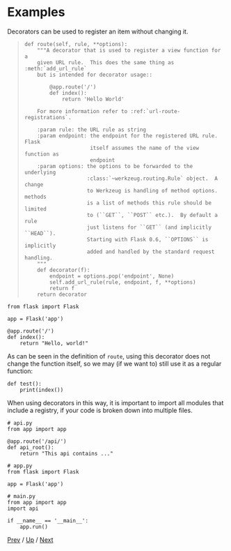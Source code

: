 # Examples

Decorators can be used to register an item without changing it.

>     def route(self, rule, **options):
>         """A decorator that is used to register a view function for a
>         given URL rule.  This does the same thing as :meth:`add_url_rule`
>         but is intended for decorator usage::
>
>             @app.route('/')
>             def index():
>                 return 'Hello World'
>
>         For more information refer to :ref:`url-route-registrations`.
>
>         :param rule: the URL rule as string
>         :param endpoint: the endpoint for the registered URL rule.  Flask
>                          itself assumes the name of the view function as
>                          endpoint
>         :param options: the options to be forwarded to the underlying
>                         :class:`~werkzeug.routing.Rule` object.  A change
>                         to Werkzeug is handling of method options.  methods
>                         is a list of methods this rule should be limited
>                         to (``GET``, ``POST`` etc.).  By default a rule
>                         just listens for ``GET`` (and implicitly ``HEAD``).
>                         Starting with Flask 0.6, ``OPTIONS`` is implicitly
>                         added and handled by the standard request handling.
>         """
>         def decorator(f):
>             endpoint = options.pop('endpoint', None)
>             self.add_url_rule(rule, endpoint, f, **options)
>             return f
>         return decorator

    from flask import Flask

    app = Flask('app')

    @app.route('/')
    def index():
        return "Hello, world!"

As can be seen in the definition of `route`,
using this decorator does not change the function itself,
so we may (if we want to) still use it as a regular function:

    def test():
        print(index())

When using decorators in this way,
it is important to import all modules that include a registry,
if your code is broken down into multiple files.

    # api.py
    from app import app

    @app.route('/api/')
    def api_root():
        return "This api contains ..."

    # app.py
    from flask import Flask

    app = Flask('app')

    # main.py
    from app import app
    import api

    if __name__ == '__main__':
        app.run()

[Prev](../1-annotate/README.md) /
[Up](../README.md) /
[Next](../3-wrap-logic/README.md)
